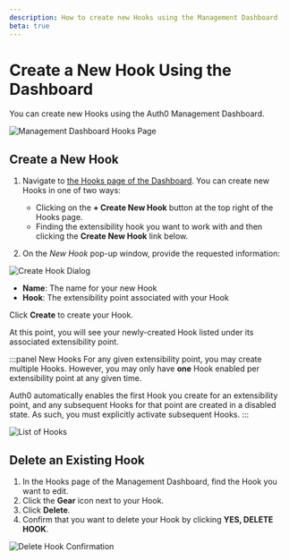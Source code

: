 ```yaml
---
description: How to create new Hooks using the Management Dashboard
beta: true
---
```


# Create a New Hook Using the Dashboard

You can create new Hooks using the Auth0 Management Dashboard.

![Management Dashboard Hooks Page](/media/articles/hooks/hooks-dashboard.png)

## Create a New Hook

1. Navigate to [the Hooks page of the Dashboard](${manage_url}/#/hooks). You can create new Hooks in one of two ways:

    * Clicking on the **+ Create New Hook** button at the top right of the Hooks page.
    * Finding the extensibility hook you want to work with and then clicking the **Create New Hook** link below.

2. On the *New Hook* pop-up window, provide the requested information:

  ![Create Hook Dialog](/media/articles/hooks/create-new-hook.png)

  * **Name**: The name for your new Hook
  * **Hook**: The extensibility point associated with your Hook

  Click **Create** to create your Hook.

  At this point, you will see your newly-created Hook listed under its associated extensibility point.

:::panel New Hooks
For any given extensibility point, you may create multiple Hooks. However, you may only have **one** Hook enabled per extensibility point at any given time.

Auth0 automatically enables the first Hook you create for an extensibility point, and any subsequent Hooks for that point are created in a disabled state. As such, you must explicitly activate subsequent Hooks.
:::

![List of Hooks](/media/articles/hooks/hooks-list.png)

## Delete an Existing Hook

1. In the Hooks page of the Management Dashboard, find the Hook you want to edit.
2. Click the **Gear** icon next to your Hook.
3. Click **Delete**.
4. Confirm that you want to delete your Hook by clicking **YES, DELETE HOOK**.

![Delete Hook Confirmation](/media/articles/hooks/delete-hook.png)